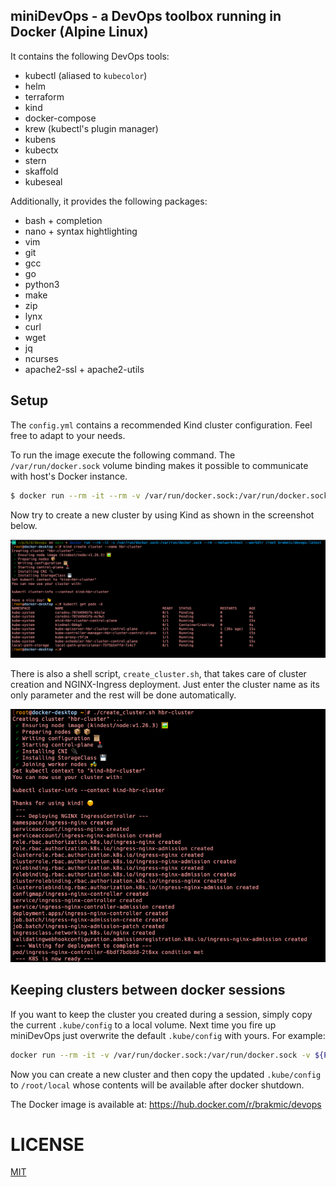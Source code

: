 ## miniDevOps - a DevOps toolbox running in Docker (Alpine Linux)

It contains the following DevOps tools:

* kubectl (aliased to `kubecolor`)
* helm
* terraform
* kind
* docker-compose
* krew (kubectl's plugin manager)
* kubens
* kubectx
* stern
* skaffold
* kubeseal
 
Additionally, it provides the following packages:

* bash + completion
* nano + syntax hightlighting
* vim
* git
* gcc
* go
* python3
* make
* zip
* lynx
* curl
* wget
* jq
* ncurses
* apache2-ssl + apache2-utils

## Setup

The `config.yml` contains a recommended Kind cluster configuration. Feel free to adapt to your needs. 

To run the image execute the following command. The `/var/run/docker.sock` volume binding makes it possible to communicate with host's Docker instance.

```bash
$ docker run --rm -it --rm -v /var/run/docker.sock:/var/run/docker.sock --network=host --workdir /root brakmic/devops:latest
```
Now try to create a new cluster by using Kind as shown in the screenshot below.

[![mini_devops](./images/minidevops.png)](https://github.com/brakmic/miniDevOps/blob/dc198a8a54af670753833408d7263432a31a40cf/images/minidevops.png)

There is also a shell script, `create_cluster.sh`, that takes care of cluster creation and NGINX-Ingress deployment. Just enter the cluster name as its only parameter and the rest will be done automatically.

[![create_cluster_script](./images/setup_cluster.png)](https://github.com/brakmic/miniDevOps/blob/dc198a8a54af670753833408d7263432a31a40cf/images/setup_cluster.png)

## Keeping clusters between docker sessions

If you want to keep the cluster you created during a session, simply copy the current `.kube/config` to a local volume. Next time you fire up miniDevOps just overwrite the default `.kube/config` with yours. For example:

```bash
docker run --rm -it -v /var/run/docker.sock:/var/run/docker.sock -v ${PWD}:/root/local --rm --network=host --workdir /root brakmic/devops:latest
```

Now you can create a new cluster and then copy the updated `.kube/config` to `/root/local` whose contents will be available after docker shutdown.

The Docker image is available at: https://hub.docker.com/r/brakmic/devops

# LICENSE
[MIT](LICENSE.md)

